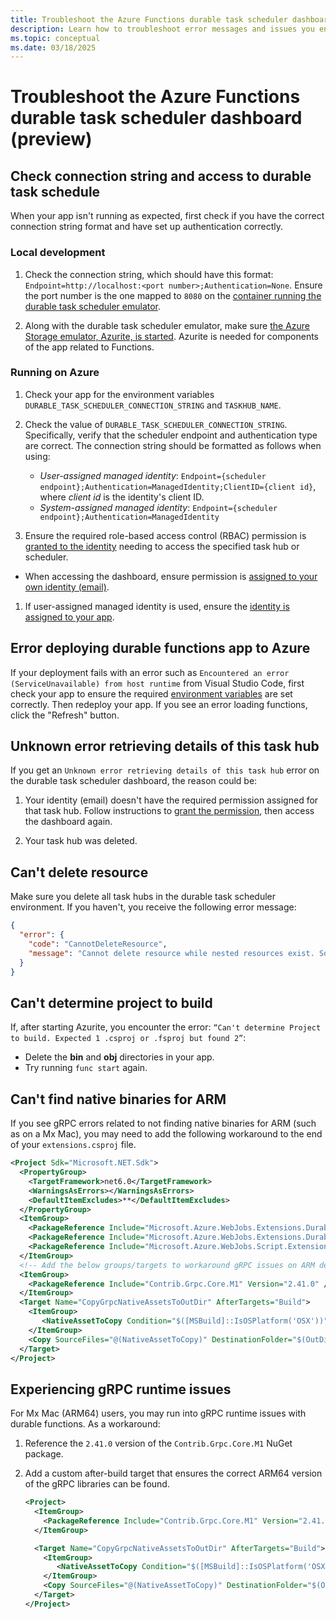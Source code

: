 ```yaml
---
title: Troubleshoot the Azure Functions durable task scheduler dashboard (preview)
description: Learn how to troubleshoot error messages and issues you encounter while using the Azure Functions durable task scheduler.
ms.topic: conceptual
ms.date: 03/18/2025
---
```


# Troubleshoot the Azure Functions durable task scheduler dashboard (preview)

## Check connection string and access to durable task schedule

When your app isn't running as expected, first check if you have the correct connection string format and have set up authentication correctly. 

### Local development

1. Check the connection string, which should have this format: `Endpoint=http://localhost:<port number>;Authentication=None`. Ensure the port number is the one mapped to `8080` on the [container running the durable task scheduler emulator](./quickstart-durable-task-scheduler.md#set-up-durable-task-scheduler-emulator). 

1. Along with the durable task scheduler emulator, make sure [the Azure Storage emulator, Azurite, is started](./quickstart-durable-task-scheduler.md#test-locally). Azurite is needed for components of the app related to Functions. 

### Running on Azure

1. Check your app for the environment variables `DURABLE_TASK_SCHEDULER_CONNECTION_STRING` and `TASKHUB_NAME`.

1. Check the value of `DURABLE_TASK_SCHEDULER_CONNECTION_STRING`. Specifically, verify that the scheduler endpoint and authentication type are correct. The connection string should be formatted as follows when using: 

    - *User-assigned managed identity*: `Endpoint={scheduler endpoint};Authentication=ManagedIdentity;ClientID={client id}`, where *client id* is the identity's client ID. 
    - *System-assigned managed identity*: `Endpoint={scheduler endpoint};Authentication=ManagedIdentity`

1. Ensure the required role-based access control (RBAC) permission is [granted to the identity](./develop-with-durable-task-scheduler.md#configure-identity-based-authentication-for-app-to-access-durable-task-scheduler) needing to access the specified task hub or scheduler. 
  -  When accessing the dashboard, ensure permission is [assigned to your own identity (email)](./develop-with-durable-task-scheduler.md#accessing-durable-task-scheduler-dashboard).

1. If user-assigned managed identity is used, ensure the [identity is assigned to your app](./develop-with-durable-task-scheduler.md#assign-managed-identity-to-your-app).

## Error deploying durable functions app to Azure 

If your deployment fails with an error such as `Encountered an error (ServiceUnavailable) from host runtime` from Visual Studio Code, first check your app to ensure the required [environment variables](./develop-with-durable-task-scheduler.md#add-environment-variables-to-app) are set correctly. Then redeploy your app. If you see an error loading functions, click the "Refresh" button. 

## Unknown error retrieving details of this task hub

If you get an `Unknown error retrieving details of this task hub` error on the durable task scheduler dashboard, the reason could be:

1. Your identity (email) doesn't have the required permission assigned for that task hub. Follow instructions to [grant the permission](./develop-with-durable-task-scheduler.md#accessing-durable-task-scheduler-dashboard), then access the dashboard again. 

1. Your task hub was deleted. 

## Can't delete resource

Make sure you delete all task hubs in the durable task scheduler environment. If you haven't, you receive the following error message:

```json
{
  "error": {
    "code": "CannotDeleteResource",
    "message": "Cannot delete resource while nested resources exist. Some existing nested resource IDs include: 'Microsoft.DurableTask/schedulers/YOUR_SCHEDULER/taskhubs/YOUR_TASKHUB'. Please delete all nested resources before deleting this resource."
  }
}
```

## Can't determine project to build

If, after starting Azurite, you encounter the error: `“Can't determine Project to build. Expected 1 .csproj or .fsproj but found 2”`:
- Delete the **bin** and **obj** directories in your app.
- Try running `func start` again.

## Can't find native binaries for ARM

If you see gRPC errors related to not finding native binaries for ARM (such as on a Mx Mac), you may need to add the following workaround to the end of your `extensions.csproj` file.

```xml
<Project Sdk="Microsoft.NET.Sdk">
  <PropertyGroup>
    <TargetFramework>net6.0</TargetFramework>
    <WarningsAsErrors></WarningsAsErrors>
    <DefaultItemExcludes>**</DefaultItemExcludes>
  </PropertyGroup>
  <ItemGroup>
    <PackageReference Include="Microsoft.Azure.WebJobs.Extensions.DurableTask" Version="2.13.7" />
    <PackageReference Include="Microsoft.Azure.WebJobs.Extensions.DurableTask.AzureManaged" Version="0.3.0-alpha" />
    <PackageReference Include="Microsoft.Azure.WebJobs.Script.ExtensionsMetadataGenerator" Version="1.1.3" />
  </ItemGroup>
  <!-- Add the below groups/targets to workaround gRPC issues on ARM devices. -->  
  <ItemGroup>
    <PackageReference Include="Contrib.Grpc.Core.M1" Version="2.41.0" />
  </ItemGroup>
  <Target Name="CopyGrpcNativeAssetsToOutDir" AfterTargets="Build">
    <ItemGroup>
       <NativeAssetToCopy Condition="$([MSBuild]::IsOSPlatform('OSX'))" Include="$(OutDir)runtimes/osx-arm64/native/*"/>
    </ItemGroup>
    <Copy SourceFiles="@(NativeAssetToCopy)" DestinationFolder="$(OutDir).azurefunctions/runtimes/osx-arm64/native"/>
  </Target>
</Project>
```

## Experiencing gRPC runtime issues

For Mx Mac (ARM64) users, you may run into gRPC runtime issues with durable functions. As a workaround:
1. Reference the `2.41.0` version of the `Contrib.Grpc.Core.M1` NuGet package.
1. Add a custom after-build target that ensures the correct ARM64 version of the gRPC libraries can be found.
 
   ```xml
   <Project>
     <ItemGroup>
       <PackageReference Include="Contrib.Grpc.Core.M1" Version="2.41.0" />
     </ItemGroup>
   
     <Target Name="CopyGrpcNativeAssetsToOutDir" AfterTargets="Build">
       <ItemGroup>
          <NativeAssetToCopy Condition="$([MSBuild]::IsOSPlatform('OSX'))" Include="$(OutDir)runtimes/osx-arm64/native/*"/>
       </ItemGroup>
       <Copy SourceFiles="@(NativeAssetToCopy)" DestinationFolder="$(OutDir).azurefunctions/runtimes/osx-arm64/native"/>
     </Target>
   </Project>     
   ``` 